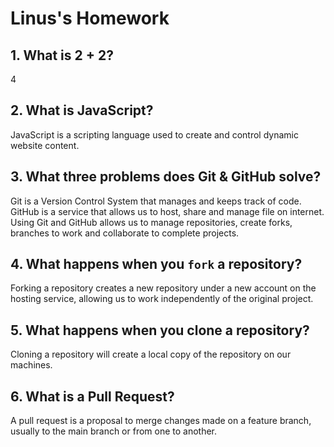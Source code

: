 # Linus's Homework

## 1. What is 2 + 2?

4

## 2. What is JavaScript?

JavaScript is a scripting language used to create and control dynamic website content.

## 3. What three problems does Git & GitHub solve?

Git is a Version Control System that manages and keeps track of code. GitHub is a service that allows us to host, share and manage file on internet. Using Git and GitHub allows us to manage repositories, create forks, branches to work and collaborate to complete projects.

## 4. What happens when you `fork` a repository?
Forking a repository creates a new repository under a new account on the hosting service, allowing us to work independently of the original project.


## 5. What happens when you clone a repository?

Cloning a repository will create a local copy of the repository on our machines.

## 6. What is a Pull Request?

A pull request is a proposal to merge changes made on a feature branch, usually to the main branch or from one to another.
